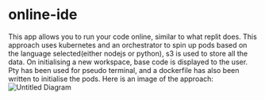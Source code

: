 # online-ide


This app allows you to run your code online, similar to what replit does. This approach uses kubernetes and an orchestrator to spin up pods based on the language selected(either nodejs or python), s3 is used to store all the data. On initialising a new workspace, base code is displayed to the user. Pty has been used for pseudo terminal, and a dockerfile has also been written to initialise the pods. Here is an image of the approach:
![Untitled Diagram](https://github.com/rehanganapathy/online-ide/assets/79349712/0cbc33e2-d2dd-4875-a0e7-53758fd36c2e)
